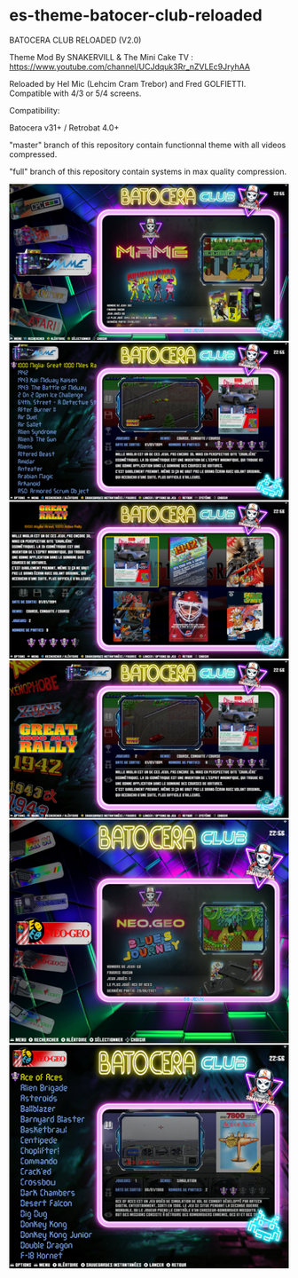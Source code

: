 # es-theme-batocer-club-reloaded

BATOCERA CLUB RELOADED (V2.0)

Theme Mod By SNAKERVILL & The Mini Cake TV : https://www.youtube.com/channel/UCJdquk3Rr_nZVLEc9JryhAA

Reloaded by Hel Mic (Lehcim Cram Trebor) and Fred GOLFIETTI. Compatible with 4/3 or 5/4 screens.

Compatibility:

Batocera v31+ / Retrobat 4.0+

"master" branch of this repository contain functionnal theme with all videos compressed.

"full" branch of this repository contain systems in max quality compression.

![0](https://github.com/lehcimcramtrebor/es-theme-batocer-club-reloaded/blob/master/_inc/screenshots/screenshot01.png)
![0](https://github.com/lehcimcramtrebor/es-theme-batocer-club-reloaded/blob/master/_inc/screenshots/screenshot02.png)
![0](https://github.com/lehcimcramtrebor/es-theme-batocer-club-reloaded/blob/master/_inc/screenshots/screenshot03.png)
![0](https://github.com/lehcimcramtrebor/es-theme-batocer-club-reloaded/blob/master/_inc/screenshots/screenshot04.png)
![0](https://github.com/lehcimcramtrebor/es-theme-batocer-club-reloaded/blob/master/_inc/screenshots/screenshot05.png)
![0](https://github.com/lehcimcramtrebor/es-theme-batocer-club-reloaded/blob/master/_inc/screenshots/screenshot06.png)
